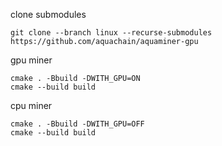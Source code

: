 

clone submodules

```
git clone --branch linux --recurse-submodules https://github.com/aquachain/aquaminer-gpu
```

gpu miner

```
cmake . -Bbuild -DWITH_GPU=ON
cmake --build build
```

cpu miner

```
cmake . -Bbuild -DWITH_GPU=OFF
cmake --build build
```

```
